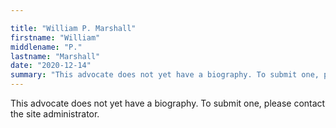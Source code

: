 ```yaml
---

title: "William P. Marshall"
firstname: "William"
middlename: "P."
lastname: "Marshall"
date: "2020-12-14"
summary: "This advocate does not yet have a biography. To submit one, please contact the site administrator."
---
```

This advocate does not yet have a biography. To submit one, please contact the site administrator.

